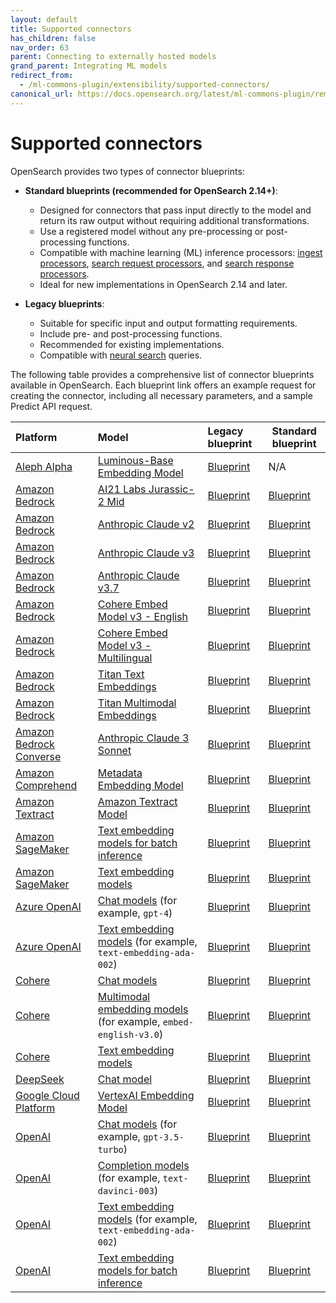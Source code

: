 ```yaml
---
layout: default
title: Supported connectors
has_children: false
nav_order: 63
parent: Connecting to externally hosted models
grand_parent: Integrating ML models
redirect_from:
  - /ml-commons-plugin/extensibility/supported-connectors/
canonical_url: https://docs.opensearch.org/latest/ml-commons-plugin/remote-models/supported-connectors/
---
```


# Supported connectors

OpenSearch provides two types of connector blueprints: 

- **Standard blueprints (recommended for OpenSearch 2.14+)**:

  - Designed for connectors that pass input directly to the model and return its raw output without requiring additional transformations.
  - Use a registered model without any pre-processing or post-processing functions.
  - Compatible with machine learning (ML) inference processors: [ingest processors]({{site.url}}{{site.baseurl}}/api-reference/ingest-apis/processors/ml-inference/), [search request processors]({{site.url}}{{site.baseurl}}/search-plugins/search-pipelines/ml-inference-search-request/), and [search response processors]({{site.url}}{{site.baseurl}}/search-plugins/search-pipelines/ml-inference-search-response/).
  - Ideal for new implementations in OpenSearch 2.14 and later.

- **Legacy blueprints**:

  - Suitable for specific input and output formatting requirements.
  - Include pre- and post-processing functions.
  - Recommended for existing implementations.
  - Compatible with [neural search]({{site.url}}{{site.baseurl}}/neural-search-plugin/index/) queries.

The following table provides a comprehensive list of connector blueprints available in OpenSearch. Each blueprint link offers an example request for creating the connector, including all necessary parameters, and a sample Predict API request.

| Platform                                                                                                     | Model                                                                                                                                                                   | Legacy blueprint                                                                                                                                                             | Standard blueprint                                                                                                                                                                                       |
|:-------------------------------------------------------------------------------------------------------------|:------------------------------------------------------------------------------------------------------------------------------------------------------------------------|:-----------------------------------------------------------------------------------------------------------------------------------------------------------------------------|----------------------------------------------------------------------------------------------------------------------------------------------------------------------------------------------------------|
| [Aleph Alpha](https://aleph-alpha.com/)                                                                      | [Luminous-Base Embedding Model](https://docs.aleph-alpha.com/api/semantic-embed/)                                                                                       | [Blueprint](https://github.com/opensearch-project/ml-commons/blob/2.x/docs/remote_inference_blueprints/aleph_alpha_connector_luminous_base_embedding_blueprint.md)           | N/A                                                                                                                                                                                                      |
| [Amazon Bedrock](https://aws.amazon.com/bedrock/)                                                            | [AI21 Labs Jurassic-2 Mid](https://aws.amazon.com/bedrock/jurassic/)                                                                                                    | [Blueprint](https://github.com/opensearch-project/ml-commons/blob/2.x/docs/remote_inference_blueprints/bedrock_connector_ai21labs_jurassic_blueprint.md)                     | [Blueprint](https://github.com/opensearch-project/ml-commons/blob/2.x/docs/remote_inference_blueprints/bedrock_connector_ai21labs_jurassic_blueprint.md)                                                 |
| [Amazon Bedrock](https://aws.amazon.com/bedrock/)                                                            | [Anthropic Claude v2](https://aws.amazon.com/bedrock/claude/)                                                                                                           | [Blueprint](https://github.com/opensearch-project/ml-commons/blob/2.x/docs/remote_inference_blueprints/bedrock_connector_anthropic_claude_blueprint.md)                      | [Blueprint](https://github.com/opensearch-project/ml-commons/blob/2.x/docs/remote_inference_blueprints/bedrock_connector_anthropic_claude_blueprint.md)                                                  |
| [Amazon Bedrock](https://aws.amazon.com/bedrock/)                                                            | [Anthropic Claude v3](https://aws.amazon.com/bedrock/claude/)                                                                                                           | [Blueprint](https://github.com/opensearch-project/ml-commons/blob/main/docs/remote_inference_blueprints/bedrock_connector_anthropic_claude3_blueprint.md)                    | [Blueprint](https://github.com/opensearch-project/ml-commons/blob/main/docs/remote_inference_blueprints/bedrock_connector_anthropic_claude3_blueprint.md)                                                |
| [Amazon Bedrock](https://aws.amazon.com/bedrock/)                                                            | [Anthropic Claude v3.7](https://aws.amazon.com/bedrock/claude/)                                                                                                         | [Blueprint](https://github.com/opensearch-project/ml-commons/blob/main/docs/remote_inference_blueprints/bedrock_connector_anthropic_claude3.7_blueprint.md)                  | [Blueprint](https://github.com/opensearch-project/ml-commons/blob/main/docs/remote_inference_blueprints/bedrock_connector_anthropic_claude3.7_blueprint.md)                                              |
| [Amazon Bedrock](https://aws.amazon.com/bedrock/)                                                            | [Cohere Embed Model v3 - English](https://docs.aws.amazon.com/bedrock/latest/userguide/model-parameters-embed.html)                                                     | [Blueprint](https://github.com/opensearch-project/ml-commons/blob/main/docs/remote_inference_blueprints/bedrock_connector_cohere_cohere.embed-english-v3_blueprint.md)       | [Blueprint](https://github.com/opensearch-project/ml-commons/blob/main/docs/remote_inference_blueprints/standard_blueprints/bedrock_connector_cohere_cohere.embed-english-v3_standard_blueprint.md)      |
| [Amazon Bedrock](https://aws.amazon.com/bedrock/)                                                            | [Cohere Embed Model v3 - Multilingual](https://docs.aws.amazon.com/bedrock/latest/userguide/model-parameters-embed.html)                                                | [Blueprint](https://github.com/opensearch-project/ml-commons/blob/main/docs/remote_inference_blueprints/bedrock_connector_cohere_cohere.embed-multilingual-v3_blueprint.md)  | [Blueprint](https://github.com/opensearch-project/ml-commons/blob/main/docs/remote_inference_blueprints/standard_blueprints/bedrock_connector_cohere_cohere.embed-multilingual-v3_standard_blueprint.md) |
| [Amazon Bedrock](https://aws.amazon.com/bedrock/)                                                            | [Titan Text Embeddings](https://docs.aws.amazon.com/bedrock/latest/userguide/titan-embedding-models.html)                                                               | [Blueprint](https://github.com/opensearch-project/ml-commons/blob/2.x/docs/remote_inference_blueprints/bedrock_connector_titan_embedding_blueprint.md)                       | [Blueprint](https://github.com/opensearch-project/ml-commons/blob/main/docs/remote_inference_blueprints/standard_blueprints/bedrock_connector_titan_embedding_standard_blueprint.md)                     |
| [Amazon Bedrock](https://aws.amazon.com/bedrock/)                                                            | [Titan Multimodal Embeddings](https://docs.aws.amazon.com/bedrock/latest/userguide/titan-multiemb-models.html)                                                          | [Blueprint](https://github.com/opensearch-project/ml-commons/blob/main/docs/remote_inference_blueprints/bedrock_connector_titan_multimodal_embedding_blueprint.md)           | [Blueprint](https://github.com/opensearch-project/ml-commons/blob/main/docs/remote_inference_blueprints/standard_blueprints/bedrock_connector_titan_multimodal_embedding_standard_blueprint.md)          |
| [Amazon Bedrock Converse](https://docs.aws.amazon.com/bedrock/latest/APIReference/API_runtime_Converse.html) | [Anthropic Claude 3 Sonnet](https://aws.amazon.com/bedrock/claude/)                                                                                                     | [Blueprint](https://github.com/opensearch-project/ml-commons/blob/main/docs/remote_inference_blueprints/bedrock_connector_converse_blueprint.md)                             | [Blueprint](https://github.com/opensearch-project/ml-commons/blob/main/docs/remote_inference_blueprints/bedrock_connector_converse_blueprint.md)                                                         |
| [Amazon Comprehend](https://aws.amazon.com/comprehend/)                                                      | [Metadata Embedding Model](https://docs.aws.amazon.com/comprehend/)                                                                                                     | [Blueprint](https://github.com/opensearch-project/ml-commons/blob/main/docs/remote_inference_blueprints/amazon_comprehend_connector_blueprint.md)                            | [Blueprint](https://github.com/opensearch-project/ml-commons/blob/main/docs/remote_inference_blueprints/amazon_comprehend_connector_blueprint.md)                                                        |
| [Amazon Textract](https://aws.amazon.com/textract/)                                                          | [Amazon Textract Model](https://docs.aws.amazon.com/textract/)                                                                                                          | [Blueprint](https://github.com/opensearch-project/ml-commons/blob/main/docs/remote_inference_blueprints/amazon_textract_connector_blueprint.md)                              | [Blueprint](https://github.com/opensearch-project/ml-commons/blob/main/docs/remote_inference_blueprints/amazon_textract_connector_blueprint.md)                                                          |
| [Amazon SageMaker](https://aws.amazon.com/sagemaker/)                                                        | [Text embedding models for batch inference](https://docs.aws.amazon.com/sagemaker/latest/APIReference/API_CreateModel.html)                                             | [Blueprint](https://github.com/opensearch-project/ml-commons/blob/main/docs/remote_inference_blueprints/batch_inference_sagemaker_connector_blueprint.md)                    | [Blueprint](https://github.com/opensearch-project/ml-commons/blob/main/docs/remote_inference_blueprints/batch_inference_sagemaker_connector_blueprint.md)                                                |
| [Amazon SageMaker](https://aws.amazon.com/sagemaker/)                                                        | [Text embedding models](https://docs.aws.amazon.com/sagemaker/latest/APIReference/API_CreateModel.html)                                                                 | [Blueprint](https://github.com/opensearch-project/ml-commons/blob/2.x/docs/remote_inference_blueprints/sagemaker_connector_blueprint.md)                                     | [Blueprint](https://github.com/opensearch-project/ml-commons/blob/2.x/docs/remote_inference_blueprints/sagemaker_connector_blueprint.md)                                                                 |
| [Azure OpenAI](https://azure.microsoft.com/en-us/products/ai-services/openai-service)                        | [Chat models](https://learn.microsoft.com/en-us/azure/ai-services/openai/concepts/models?tabs=global-standard%2Cstandard-chat-completions#gpt-4) (for example, `gpt-4`) | [Blueprint](https://github.com/opensearch-project/ml-commons/blob/main/docs/remote_inference_blueprints/azure_openai_connector_chat_blueprint.md)                            | [Blueprint](https://github.com/opensearch-project/ml-commons/blob/main/docs/remote_inference_blueprints/azure_openai_connector_chat_blueprint.md)                                                        |
| [Azure OpenAI](https://azure.microsoft.com/en-us/products/ai-services/openai-service)                        | [Text embedding models](https://learn.microsoft.com/en-us/azure/ai-services/openai/reference#embeddings) (for example, `text-embedding-ada-002`)                        | [Blueprint](https://github.com/opensearch-project/ml-commons/blob/main/docs/remote_inference_blueprints/azure_openai_connector_embedding_blueprint.md)                       | [Blueprint](https://github.com/opensearch-project/ml-commons/blob/main/docs/remote_inference_blueprints/aleph_alpha_connector_luminous_base_embedding_blueprint.md)                                                                                                                                                                                                      |
| [Cohere](https://cohere.com/)                                                                                | [Chat models](https://docs.cohere.com/reference/chat)                                                                                                                   | [Blueprint](https://github.com/opensearch-project/ml-commons/blob/main/docs/remote_inference_blueprints/cohere_connector_chat_blueprint.md)                                  | [Blueprint](https://github.com/opensearch-project/ml-commons/blob/main/docs/remote_inference_blueprints/cohere_connector_chat_blueprint.md)                                                              |
| [Cohere](https://cohere.com/)                                                                                | [Multimodal embedding models](https://docs.cohere.com/reference/embed) (for example, `embed-english-v3.0`)                                                              | [Blueprint](https://github.com/opensearch-project/ml-commons/blob/main/docs/remote_inference_blueprints/cohere_connector_image_embedding_blueprint.md)                       | [Blueprint](https://github.com/opensearch-project/ml-commons/blob/main/docs/remote_inference_blueprints/standard_blueprints/cohere_connector_image_embedding_standard_blueprint.md)                      |
| [Cohere](https://cohere.com/)                                                                                | [Text embedding models](https://docs.cohere.com/reference/embed)                                                                                                        | [Blueprint](https://github.com/opensearch-project/ml-commons/blob/2.x/docs/remote_inference_blueprints/cohere_connector_embedding_blueprint.md)                              | [Blueprint](https://github.com/opensearch-project/ml-commons/blob/main/docs/remote_inference_blueprints/standard_blueprints/cohere_connector_text_embedding_standard_blueprint.md)                       |
| [DeepSeek](https://www.deepseek.com/)                                                                        | [Chat model](https://api-docs.deepseek.com/api/create-chat-completion)                                                                                                  | [Blueprint](https://github.com/opensearch-project/ml-commons/blob/main/docs/remote_inference_blueprints/deepseek_connector_chat_blueprint.md)                                | [Blueprint](https://github.com/opensearch-project/ml-commons/blob/main/docs/remote_inference_blueprints/deepseek_connector_chat_blueprint.md)                                                            |
| [Google Cloud Platform](https://cloud.google.com/)                                                           | [VertexAI Embedding Model](https://cloud.google.com/vertex-ai/generative-ai/docs/embeddings/get-text-embeddings)                                                        | [Blueprint](https://github.com/opensearch-project/ml-commons/blob/main/docs/remote_inference_blueprints/gcp_vertexai_connector_embedding_blueprint.md)                       | [Blueprint](https://github.com/opensearch-project/ml-commons/blob/main/docs/remote_inference_blueprints/gcp_vertexai_connector_embedding_blueprint.md)                                                   |
| [OpenAI](https://openai.com/)                                                                                | [Chat models](https://platform.openai.com/docs/models) (for example, `gpt-3.5-turbo`)                                                                                   | [Blueprint](https://github.com/opensearch-project/ml-commons/blob/2.x/docs/remote_inference_blueprints/open_ai_connector_chat_blueprint.md)                                  | [Blueprint](https://github.com/opensearch-project/ml-commons/blob/2.x/docs/remote_inference_blueprints/open_ai_connector_chat_blueprint.md)                                                              |
| [OpenAI](https://openai.com/)                                                                                | [Completion models](https://platform.openai.com/docs/models) (for example, `text-davinci-003`)                                                                          | [Blueprint](https://github.com/opensearch-project/ml-commons/blob/2.x/docs/remote_inference_blueprints/open_ai_connector_completion_blueprint.md)                            | [Blueprint](https://github.com/opensearch-project/ml-commons/blob/2.x/docs/remote_inference_blueprints/open_ai_connector_completion_blueprint.md)                                                        |
| [OpenAI](https://openai.com/)                                                                                | [Text embedding models](https://platform.openai.com/docs/models#embeddings) (for example, `text-embedding-ada-002`)                                                     | [Blueprint](https://github.com/opensearch-project/ml-commons/blob/2.x/docs/remote_inference_blueprints/openai_connector_embedding_blueprint.md)                              | [Blueprint](https://github.com/opensearch-project/ml-commons/blob/main/docs/remote_inference_blueprints/standard_blueprints/openai_connector_embedding_standard_blueprint.md)                            |
| [OpenAI](https://openai.com/)                                                                                | [Text embedding models for batch inference](https://platform.openai.com/docs/guides/batch/overview#model-availability)                                                  | [Blueprint](https://github.com/opensearch-project/ml-commons/blob/main/docs/remote_inference_blueprints/batch_inference_openAI_connector_blueprint.md)                       | [Blueprint](https://github.com/opensearch-project/ml-commons/blob/main/docs/remote_inference_blueprints/batch_inference_openAI_connector_blueprint.md)                                                   |

